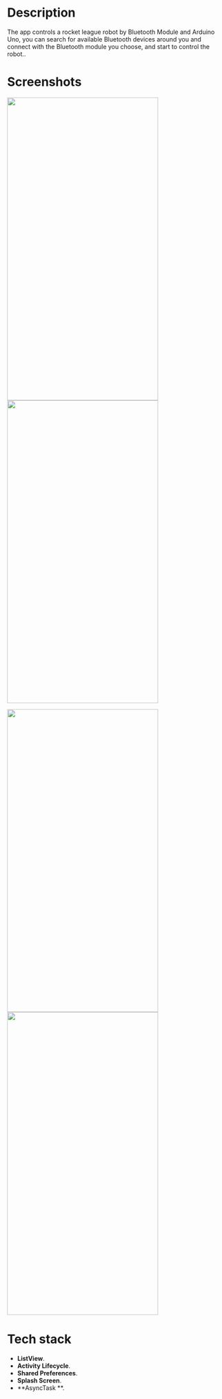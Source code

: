 
# Description

The app controls a rocket league robot by Bluetooth Module and Arduino Uno, you can search for available Bluetooth devices around you and connect with the Bluetooth module you choose, and start to control the robot..

# Screenshots

<img src="https://user-images.githubusercontent.com/79477855/170486266-3a022a27-b5e1-4723-b4c4-de345f2401b0.jpeg" width="350" height="700"> <img src="https://user-images.githubusercontent.com/79477855/170486512-4a479b21-08a5-4816-95d6-492cf6b40f61.jpeg" width="350" height="700">

<img src="https://user-images.githubusercontent.com/79477855/170486594-9dd1358a-8aa0-4309-b3ac-f267f8b3ab01.jpeg" width="350" height="700"> <img src="https://user-images.githubusercontent.com/79477855/170486656-c95d25b2-0432-4887-8316-59a6b32fe211.jpeg" width="350" height="700"> 

# Tech stack
* **ListView**.
* **Activity Lifecycle**.
* **Shared Preferences**.
* **Splash Screen**.
* **AsyncTask **.


